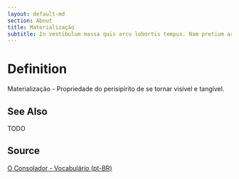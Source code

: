 ```yaml
---
layout: default-md
section: About
title: Materialização
subtitle: In vestibulum massa quis arcu lobortis tempus. Nam pretium arcu in odio vulputate luctus.
---
```


# Definition
Materialização - Propriedade do perisipirito de se tornar visível e tangível. 

## See Also
TODO

## Source
[O Consolador - Vocabulário (pt-BR)](http://www.oconsolador.com.br/linkfixo/vocabulario/principal.html)
